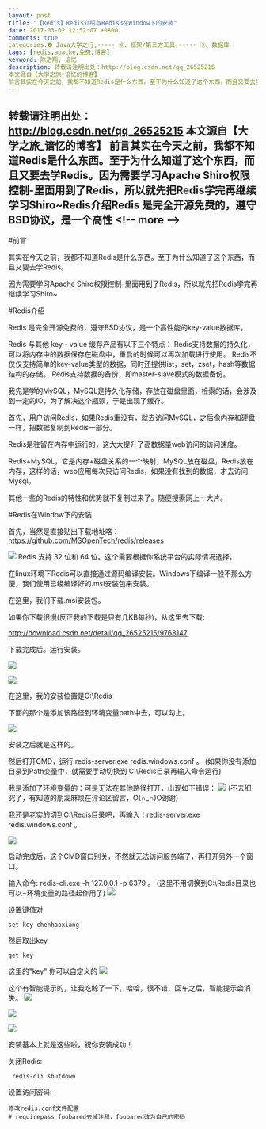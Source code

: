 ```yaml
---
layout: post
title: "【Redis】Redis介绍与Redis3在Window下的安装"
date: 2017-03-02 12:52:07 +0800
comments: true
categories:❷ Java大学之行,----- ⑥、框架/第三方工具,----- ⑤、数据库
tags: [redis,apache,免费,博客]
keyword: 陈浩翔, 谙忆
description: 转载请注明出处：http://blog.csdn.net/qq_26525215
本文源自【大学之旅_谙忆的博客】
前言其实在今天之前，我都不知道Redis是什么东西。至于为什么知道了这个东西，而且又要去学Redis。因为需要学习Apache Shiro权限控制-里面用到了Redis，所以就先把Redis学完再继续学习Shiro~Redis介绍Redis 是完全开源免费的，遵守BSD协议，是一个高性 
---
```



转载请注明出处：http://blog.csdn.net/qq_26525215
本文源自【大学之旅_谙忆的博客】
前言其实在今天之前，我都不知道Redis是什么东西。至于为什么知道了这个东西，而且又要去学Redis。因为需要学习Apache Shiro权限控制-里面用到了Redis，所以就先把Redis学完再继续学习Shiro~Redis介绍Redis 是完全开源免费的，遵守BSD协议，是一个高性
&#60;!-- more --&#62;
----------


#前言

其实在今天之前，我都不知道Redis是什么东西。至于为什么知道了这个东西，而且又要去学Redis。

因为需要学习Apache Shiro权限控制-里面用到了Redis，所以就先把Redis学完再继续学习Shiro~

#Redis介绍

Redis 是完全开源免费的，遵守BSD协议，是一个高性能的key-value数据库。


Redis 与其他 key - value 缓存产品有以下三个特点：
    Redis支持数据的持久化，可以将内存中的数据保存在磁盘中，重启的时候可以再次加载进行使用。
    Redis不仅仅支持简单的key-value类型的数据，同时还提供list，set，zset，hash等数据结构的存储。
    Redis支持数据的备份，即master-slave模式的数据备份。 


我先是学的MySQL，MySQL是持久化存储，存放在磁盘里面，检索的话，会涉及到一定的IO，为了解决这个瓶颈，于是出现了缓存。

首先，用户访问Redis，如果Redis重没有，就去访问MySQL，之后像内存和硬盘一样，把数据复制到Redis一部分。

Redis是驻留在内存中运行的，这大大提升了高数据量web访问的访问速度。

Redis+MySQL，它是内存+磁盘关系的一个映射，MySQL放在磁盘，Redis放在内存，这样的话，web应用每次只访问Redis，如果没有找到的数据，才去访问Mysql。

其他一些的Redis的特性和优势就不复制过来了。随便搜索网上一大片。

#Redis在Window下的安装

首先，当然是直接贴出下载地址咯：
https://github.com/MSOpenTech/redis/releases

![](http://img.blog.csdn.net/20170302120938993?watermark/2/text/aHR0cDovL2Jsb2cuY3Nkbi5uZXQvcXFfMjY1MjUyMTU=/font/5a6L5L2T/fontsize/400/fill/I0JBQkFCMA==/dissolve/70/gravity/SouthEast)
Redis 支持 32 位和 64 位。这个需要根据你系统平台的实际情况选择。

在linux环境下Redis可以直接通过源码编译安装。Windows下编译一般不那么方便，我们使用已经编译好的.msi安装包来安装。

在这里，我们下载.msi安装包。

如果你下载很慢(反正我的下载是只有几KB每秒)，从这里去下载:

http://download.csdn.net/detail/qq_26525215/9768147

下载完成后。运行安装。

![](http://img.blog.csdn.net/20170302122019577?watermark/2/text/aHR0cDovL2Jsb2cuY3Nkbi5uZXQvcXFfMjY1MjUyMTU=/font/5a6L5L2T/fontsize/400/fill/I0JBQkFCMA==/dissolve/70/gravity/SouthEast)

![](http://img.blog.csdn.net/20170302122026780?watermark/2/text/aHR0cDovL2Jsb2cuY3Nkbi5uZXQvcXFfMjY1MjUyMTU=/font/5a6L5L2T/fontsize/400/fill/I0JBQkFCMA==/dissolve/70/gravity/SouthEast)

在这里，我的安装位置是C:\Redis

下面的那个是添加该路径到环境变量path中去，可以勾上。

![](http://img.blog.csdn.net/20170302122514101?watermark/2/text/aHR0cDovL2Jsb2cuY3Nkbi5uZXQvcXFfMjY1MjUyMTU=/font/5a6L5L2T/fontsize/400/fill/I0JBQkFCMA==/dissolve/70/gravity/SouthEast)

安装之后就是这样的。

然后打开CMD，运行 redis-server.exe redis.windows.conf 。
(如果你没有添加目录到Path变量中，就需要手动切换到 C:\Redis目录再输入命令运行)

我是添加了环境变量的：可是无法在其他路径打开，出现如下错误：
![](http://img.blog.csdn.net/20170302123928195?watermark/2/text/aHR0cDovL2Jsb2cuY3Nkbi5uZXQvcXFfMjY1MjUyMTU=/font/5a6L5L2T/fontsize/400/fill/I0JBQkFCMA==/dissolve/70/gravity/SouthEast)
(不去细究了，有知道的朋友麻烦在评论区留言，O(∩_∩)O谢谢)

我还是老实的切到C:\Redis目录吧，再输入：redis-server.exe redis.windows.conf 。

![](http://img.blog.csdn.net/20170302124140295?watermark/2/text/aHR0cDovL2Jsb2cuY3Nkbi5uZXQvcXFfMjY1MjUyMTU=/font/5a6L5L2T/fontsize/400/fill/I0JBQkFCMA==/dissolve/70/gravity/SouthEast)

启动完成后，这个CMD窗口别关，不然就无法访问服务端了，再打开另外一个窗口。

输入命令:
redis-cli.exe -h 127.0.0.1 -p 6379 。
(这里不用切换到C:\Redis目录也可以~环境变量的路径起作用了)
![](http://img.blog.csdn.net/20170302124543988?watermark/2/text/aHR0cDovL2Jsb2cuY3Nkbi5uZXQvcXFfMjY1MjUyMTU=/font/5a6L5L2T/fontsize/400/fill/I0JBQkFCMA==/dissolve/70/gravity/SouthEast)

设置键值对 
```
set key chenhaoxiang
```
然后取出key

```
get key
```
这里的"key" 你可以自定义的
![](http://img.blog.csdn.net/20170302124727741?watermark/2/text/aHR0cDovL2Jsb2cuY3Nkbi5uZXQvcXFfMjY1MjUyMTU=/font/5a6L5L2T/fontsize/400/fill/I0JBQkFCMA==/dissolve/70/gravity/SouthEast)

这个有智能提示的，让我吃鲸了一下，哈哈，很不错，回车之后，智能提示会消失。
![](http://img.blog.csdn.net/20170302124929995?watermark/2/text/aHR0cDovL2Jsb2cuY3Nkbi5uZXQvcXFfMjY1MjUyMTU=/font/5a6L5L2T/fontsize/400/fill/I0JBQkFCMA==/dissolve/70/gravity/SouthEast)

![](http://img.blog.csdn.net/20170302124940167?watermark/2/text/aHR0cDovL2Jsb2cuY3Nkbi5uZXQvcXFfMjY1MjUyMTU=/font/5a6L5L2T/fontsize/400/fill/I0JBQkFCMA==/dissolve/70/gravity/SouthEast)

![](http://img.blog.csdn.net/20170302124958449?watermark/2/text/aHR0cDovL2Jsb2cuY3Nkbi5uZXQvcXFfMjY1MjUyMTU=/font/5a6L5L2T/fontsize/400/fill/I0JBQkFCMA==/dissolve/70/gravity/SouthEast)

安装基本上就是这些啦，祝你安装成功！

关闭Redis:
```
 redis-cli shutdown
```

设置访问密码:
```
修改redis.conf文件配置 
# requirepass foobared去掉注释，foobared改为自己的密码
```
